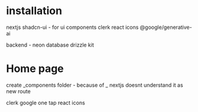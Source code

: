# installation
nextjs
shadcn-ui - for ui components
clerk
react icons
@google/generative-ai

backend - 
neon database
drizzle kit

# Home page
create _components folder - because of _ nextjs doesnt understand it as new route

clerk google one tap
react icons